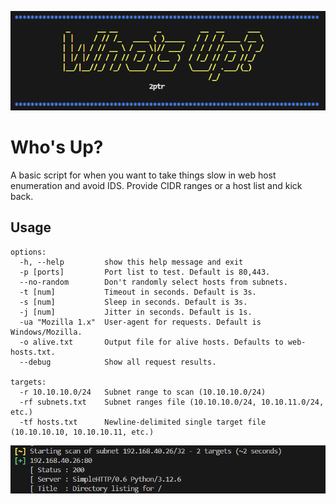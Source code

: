 ![Who's Up?](./whosup.png)

# Who's Up?

A basic script for when you want to take things slow in web host enumeration and avoid IDS. Provide CIDR ranges or a host list and kick back.

## Usage
```
options:
  -h, --help         show this help message and exit
  -p [ports]         Port list to test. Default is 80,443.
  --no-random        Don't randomly select hosts from subnets.
  -t [num]           Timeout in seconds. Default is 3s.
  -s [num]           Sleep in seconds. Default is 3s.
  -j [num]           Jitter in seconds. Default is 1s.
  -ua "Mozilla 1.x"  User-agent for requests. Default is Windows/Mozilla.
  -o alive.txt       Output file for alive hosts. Defaults to web-hosts.txt.
  --debug            Show all request results.

targets:
  -r 10.10.10.0/24   Subnet range to scan (10.10.10.0/24)
  -rf subnets.txt    Subnet ranges file (10.10.10.0/24, 10.10.11.0/24, etc.)
  -tf hosts.txt      Newline-delimited single target file (10.10.10.10, 10.10.10.11, etc.)
  ```
![example](./example.png)